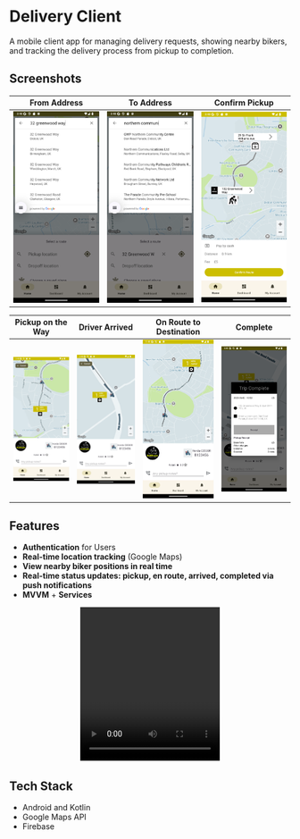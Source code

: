 # Delivery Client

A mobile client app for managing delivery requests, showing nearby bikers, and tracking the delivery process from pickup to completion.

## Screenshots

| From Address | To Address | Confirm Pickup |
|--------------|------------|----------------|
| ![From Address](assets/screens/1_from_address_picker.png) | ![To Address](assets/screens/2_to_address_picker.png) | ![Confirm Pickup](assets/screens/3_from_and_to_pickup.png) |

| Pickup on the Way | Driver Arrived | On Route to Destination | Complete |
|-------------------|----------------|--------------------------|----------|
| ![Pickup](assets/screens/4_pickup_on_the_way.png) | ![Driver Arrived](assets/screens/5_driver_arrived.png) | ![On Route](assets/screens/6_on_route_to_des.png) | ![Complete](assets/screens/7_complete.png) |

## Features
- **Authentication** for Users
- **Real-time location tracking** (Google Maps)
- **View nearby biker positions in real time**
- **Real-time status updates: pickup, en route, arrived, completed via push notifications**
- **MVVM** + **Services**

<div align="center">
  <video width="250" height="275" src="https://github.com/user-attachments/assets/f5ea30d5-b5ae-444a-b092-99b653bb7177" frameborder="0" allowfullscreen></video>
</div>

## Tech Stack
- Android and Kotlin
- Google Maps API
- Firebase
